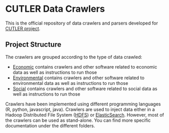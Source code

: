 # CUTLER Data Crawlers
This is the official repository of data crawlers and parsers developed for [CUTLER project](https://www.cutler-h2020.eu/). 


## Project Structure
The crawlers are grouped according to the type of data crawled: 

* [Economic](Economic/) contains crawlers and other software related to economic data as well as instructions to run those
* [Environmental](Environmental/) contains crawlers and other software related to environmental data  as well as instructions to run those
* [Social](Social/) contains crawlers and other software related to social data  as well as instructions to run those

Crawlers have been implemented using different programming languages (R, python, javascript, java). Crawlers are used to inject data either in a Hadoop Distributed File System ([HDFS](https://hadoop.apache.org/docs/r1.2.1/hdfs_design.html)) or [ElasticSearch](https://www.elastic.co/).  However, most of the crawlers can be used as stand-alone. You can find more specific documentation under the different folders. 


